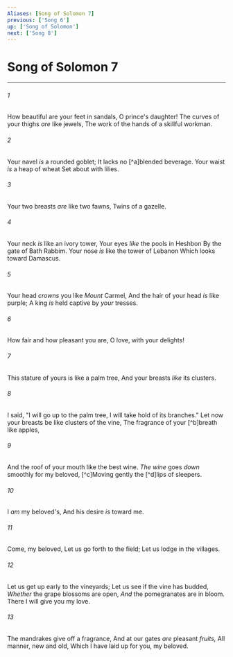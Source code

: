 ```yaml
---
Aliases: [Song of Solomon 7]
previous: ['Song 6']
up: ['Song of Solomon']
next: ['Song 8']
---
```

# Song of Solomon 7

***


###### 1 
How beautiful are your feet in sandals, O prince's daughter! The curves of your thighs _are_ like jewels, The work of the hands of a skillful workman. 

###### 2 
Your navel _is_ a rounded goblet; It lacks no [^a]blended beverage. Your waist _is_ a heap of wheat Set about with lilies. 

###### 3 
Your two breasts _are_ like two fawns, Twins of a gazelle. 

###### 4 
Your neck _is_ like an ivory tower, Your eyes _like_ the pools in Heshbon By the gate of Bath Rabbim. Your nose _is_ like the tower of Lebanon Which looks toward Damascus. 

###### 5 
Your head _crowns_ you like _Mount_ Carmel, And the hair of your head _is_ like purple; A king _is_ held captive by _your_ tresses. 

###### 6 
How fair and how pleasant you are, O love, with your delights! 

###### 7 
This stature of yours is like a palm tree, And your breasts _like_ its clusters. 

###### 8 
I said, "I will go up to the palm tree, I will take hold of its branches." Let now your breasts be like clusters of the vine, The fragrance of your [^b]breath like apples, 

###### 9 
And the roof of your mouth like the best wine. _The wine_ goes _down_ smoothly for my beloved, [^c]Moving gently the [^d]lips of sleepers. 

###### 10 
I _am_ my beloved's, And his desire _is_ toward me. 

###### 11 
Come, my beloved, Let us go forth to the field; Let us lodge in the villages. 

###### 12 
Let us get up early to the vineyards; Let us see if the vine has budded, _Whether_ the grape blossoms are open, _And_ the pomegranates are in bloom. There I will give you my love. 

###### 13 
The mandrakes give off a fragrance, And at our gates _are_ pleasant _fruits,_ All manner, new and old, Which I have laid up for you, my beloved.
